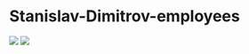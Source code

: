 # Stanislav-Dimitrov-employees
<img src="https://i.ibb.co/RvcNYj0/screen1.png" />
<img src="https://i.ibb.co/qRpHfwr/screen2.png" />